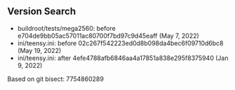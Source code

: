 ## Version Search

* buildroot/tests/mega2560: before e704de9bb05ac57011ac80700f7bd97c9d45eaff (May 7, 2022)
* ini/teensy.ini: before 02c267f542223ed0d8b098da4bec6f09710d6bc8 (May 19, 2022)
* ini/teensy.ini: after 4efe4788afb6846aa4a17851a838e295f8375940 (Jan 9, 2022)

Based on git bisect: 7754860289
